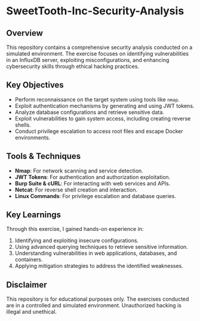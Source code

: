 # SweetTooth-Inc-Security-Analysis

## Overview
This repository contains a comprehensive security analysis conducted on a simulated environment. The exercise focuses on identifying vulnerabilities in an InfluxDB server, exploiting misconfigurations, and enhancing cybersecurity skills through ethical hacking practices.

## Key Objectives 
- Perform reconnaissance on the target system using tools like `nmap`.
- Exploit authentication mechanisms by generating and using JWT tokens.
- Analyze database configurations and retrieve sensitive data. 
- Exploit vulnerabilities to gain system access, including creating reverse shells.
- Conduct privilege escalation to access root files and escape Docker environments.

## Tools & Techniques
- **Nmap**: For network scanning and service detection.
- **JWT Tokens**: For authentication and authorization exploitation.
- **Burp Suite & cURL**: For interacting with web services and APIs.
- **Netcat**: For reverse shell creation and interaction.
- **Linux Commands**: For privilege escalation and database queries.

## Key Learnings
Through this exercise, I gained hands-on experience in:
1. Identifying and exploiting insecure configurations.
2. Using advanced querying techniques to retrieve sensitive information.
3. Understanding vulnerabilities in web applications, databases, and containers.
4. Applying mitigation strategies to address the identified weaknesses.

## Disclaimer
This repository is for educational purposes only. The exercises conducted are in a controlled and simulated environment. Unauthorized hacking is illegal and unethical.


